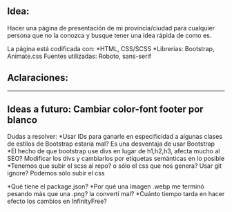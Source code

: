 Idea:
--
Hacer una página de presentación de mi provincia/ciudad para cualquier persona que no la conozca y busque tener una idea rápida de como es.

La página está codificada con:
*HTML, CSS/SCSS
*Librerias: Bootstrap, Animate.css
Fuentes utilizadas: Roboto, sans-serif

Aclaraciones:
--
---

Ideas a futuro:
Cambiar color-font footer por blanco
--

Dudas a resolver:
*Usar IDs para ganarle en especificidad a algunas clases de estilos de Bootstrap estaría mal?
Es una desventaja de usar Bootstrap
*El hecho de que bootstrap use divs en lugar de h1,h2,h3, afecta mucho al SEO?
Modificar los divs y cambiarlos por etiquetas semánticas en lo posible
*Tenemos que subir el scss al repo? o sólo el css que nos genera? Usar git ignore?
Podemos sólo subir el css

*Qué tiene el package.json?
*Por qué una imagen .webp me terminó pesando más que una .png? la convertí mal?
*Cuánto tiempo tarda en hacer efecto los cambios en InfinityFree?